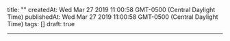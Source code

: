 title: ""
createdAt: Wed Mar 27 2019 11:00:58 GMT-0500 (Central Daylight Time)
publishedAt: Wed Mar 27 2019 11:00:58 GMT-0500 (Central Daylight Time)
tags: []
draft: true

----------


<!--more-->